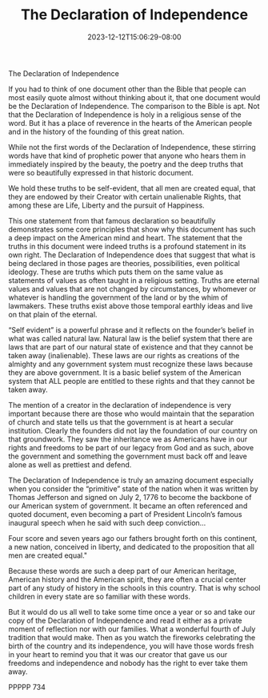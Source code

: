 ﻿---
title: "The Declaration of Independence"
date: 2023-12-12T15:06:29-08:00
description: "TXT Tips for Web Success"
featured_image: "/images/TXT.jpg"
tags: ["TXT"]
---

The Declaration of Independence

If you had to think of one document other than the Bible that people can most easily quote almost without thinking about it, that one document would be the Declaration of Independence.  The comparison to the Bible is apt.  Not that the Declaration of Independence is holy in a religious sense of the word.  But it has a place of reverence in the hearts of the American people and in the history of the founding of this great nation.

While not the first words of the Declaration of Independence, these stirring words have that kind of prophetic power that anyone who hears them in immediately inspired by the beauty, the poetry and the deep truths that were so beautifully expressed in that historic document.

We hold these truths to be self-evident, that all men are created equal, that they are endowed by their Creator with certain unalienable Rights, that among these are Life, Liberty and the pursuit of Happiness.

This one statement from that famous declaration so beautifully demonstrates some core principles that show why this document has such a deep impact on the American mind and heart.  The statement that the truths in this document were indeed truths is a profound statement in its own right.  The Declaration of Independence does that suggest that what is being declared in those pages are theories, possibilities, even political ideology.  These are truths which puts them on the same value as statements of values as often taught in a religious setting.  Truths are eternal values and values that are not changed by circumstances, by whomever or whatever is handling the government of the land or by the whim of lawmakers.  These truths exist above those temporal earthly ideas and live on that plain of the eternal.  

“Self evident” is a powerful phrase and it reflects on the founder’s belief in what was called natural law.  Natural law is the belief system that there are laws that are part of our natural state of existence and that they cannot be taken away (inalienable).  These laws are our rights as creations of the almighty and any government system must recognize these laws because they are above government.  It is a basic belief system of the American system that ALL people are entitled to these rights and that they cannot be taken away.

The mention of a creator in the declaration of independence is very important because there are those who would maintain that the separation of church and state tells us that the government is at heart a secular institution.  Clearly the founders did not lay the foundation of our country on that groundwork.  They saw the inheritance we as Americans have in our rights and freedoms to be part of our legacy from God and as such, above the government and something the government must back off and leave alone as well as prettiest and defend.

The Declaration of Independence is truly an amazing document especially when you consider the “primitive” state of the nation when it was written by Thomas Jefferson and signed on July 2, 1776 to become the backbone of our American system of government.  It became an often referenced and quoted document, even becoming a part of President Lincoln’s famous inaugural speech when he said with such deep conviction…

Four score and seven years ago our fathers brought forth on this continent, a new nation, conceived in liberty, and dedicated to the proposition that all men are created equal."

Because these words are such a deep part of our American heritage, American history and the American spirit, they are often a crucial center part of any study of history in the schools in this country.  That is why school children in every state are so familiar with these words.  

But it would do us all well to take some time once a year or so and take our copy of the Declaration of Independence and read it either as a private moment of reflection nor with our families.  What a wonderful fourth of July tradition that would make.  Then as you watch the fireworks celebrating the birth of the country and its independence, you will have those words fresh in your heart to remind you that it was our creator that gave us our freedoms and independence and nobody has the right to ever take them away.

PPPPP 734



